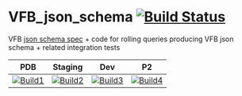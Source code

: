 # VFB_json_schema [![Build Status](https://travis-ci.org/VirtualFlyBrain/VFB_json_schema.svg?branch=master)](https://travis-ci.org/VirtualFlyBrain/VFB_json_schema)

VFB [json schema spec](doc/schema_doc.html) + code for rolling queries producing VFB json schema + related integration tests

| PDB | Staging  | Dev  | P2 |
|-------------------|-------------------|-------------------| --- |
| [![Build1][1]][6] | [![Build2][2]][6] | [![Build3][3]][6] | [![Build4][4]][6]

[1]: https://travis-matrix-badges.herokuapp.com/repos/VirtualFlyBrain/VFB_json_schema/branches/master/1
[2]: https://travis-matrix-badges.herokuapp.com/repos/VirtualFlyBrain/VFB_json_schema/branches/master/2
[3]: https://travis-matrix-badges.herokuapp.com/repos/VirtualFlyBrain/VFB_json_schema/branches/master/3
[4]: https://travis-matrix-badges.herokuapp.com/repos/VirtualFlyBrain/VFB_json_schema/branches/master/4
[6]: https://travis-ci.org/VirtualFlyBrain/VFB_json_schema
